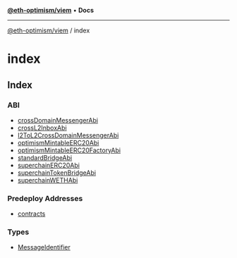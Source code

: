 [**@eth-optimism/viem**](../README.md) • **Docs**

***

[@eth-optimism/viem](../README.md) / index

# index

## Index

### ABI

- [crossDomainMessengerAbi](variables/crossDomainMessengerAbi.md)
- [crossL2InboxAbi](variables/crossL2InboxAbi.md)
- [l2ToL2CrossDomainMessengerAbi](variables/l2ToL2CrossDomainMessengerAbi.md)
- [optimismMintableERC20Abi](variables/optimismMintableERC20Abi.md)
- [optimismMintableERC20FactoryAbi](variables/optimismMintableERC20FactoryAbi.md)
- [standardBridgeAbi](variables/standardBridgeAbi.md)
- [superchainERC20Abi](variables/superchainERC20Abi.md)
- [superchainTokenBridgeAbi](variables/superchainTokenBridgeAbi.md)
- [superchainWETHAbi](variables/superchainWETHAbi.md)

### Predeploy Addresses

- [contracts](variables/contracts.md)

### Types

- [MessageIdentifier](type-aliases/MessageIdentifier.md)
